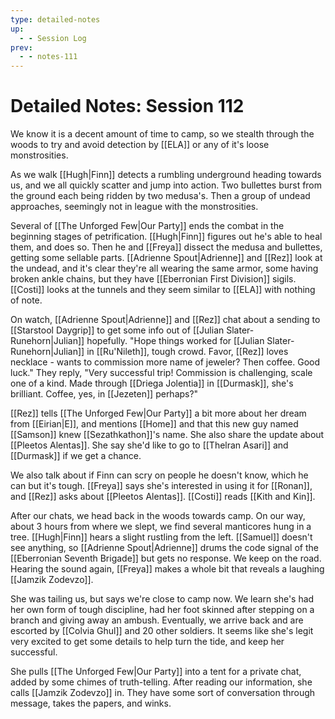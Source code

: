 ```yaml
---
type: detailed-notes
up:
  - - Session Log
prev:
  - - notes-111
---
```

# Detailed Notes: Session 112

We know it is a decent amount of time to camp, so we stealth through the woods to try and avoid detection by [[ELA]] or any of it's loose monstrosities. 

As we walk [[Hugh|Finn]] detects a rumbling underground heading towards us, and we all quickly scatter and jump into action. Two bullettes burst from the ground each being ridden by two medusa's. Then a group of undead approaches, seemingly not in league with the monstrosities. 

Several of [[The Unforged Few|Our Party]] ends the combat in the beginning stages of petrification. [[Hugh|Finn]] figures out he's able to heal them, and does so. Then he and [[Freya]] dissect the medusa and bullettes, getting some sellable parts. [[Adrienne Spout|Adrienne]] and [[Rez]] look at the undead, and it's clear they're all wearing the same armor, some having broken ankle chains, but they have [[Eberronian First Division]] sigils. [[Costi]] looks at the tunnels and they seem similar to [[ELA]] with nothing of note. 

On watch, [[Adrienne Spout|Adrienne]] and [[Rez]] chat about a sending to [[Starstool Daygrip]] to get some info out of [[Julian Slater-Runehorn|Julian]] hopefully. "Hope things worked for [[Julian Slater-Runehorn|Julian]] in [[Ru'Nileth]], tough crowd. Favor, [[Rez]] loves necklace - wants to commission more name of jeweler? Then coffee. Good luck." They reply, "Very successful trip! Commission is challenging, scale one of a kind. Made through [[Driega Jolentia]] in [[Durmask]], she's brilliant. Coffee, yes, in [[Jezeten]] perhaps?"

[[Rez]] tells [[The Unforged Few|Our Party]] a bit more about her dream from [[Eirian|E]], and mentions [[Home]] and that this new guy named [[Samson]] knew [[Sezathkathon]]'s name. She also share the update about [[Pleetos Alentas]]. She say she'd like to go to [[Thelran Asari]] and [[Durmask]] if we get a chance. 

We also talk about if Finn can scry on people he doesn't know, which he can but it's tough. [[Freya]] says she's interested in using it for [[Ronan]], and [[Rez]] asks about [[Pleetos Alentas]]. [[Costi]] reads [[Kith and Kin]]. 

After our chats, we head back in the woods towards camp. On our way, about 3 hours from where we slept, we find several manticores hung in a tree. [[Hugh|Finn]] hears a slight rustling from the left. [[Samuel]] doesn't see anything, so [[Adrienne Spout|Adrienne]] drums the code signal of the [[Eberronian Seventh Brigade]] but gets no response. We keep on the road. Hearing the sound again, [[Freya]] makes a whole bit that reveals a laughing [[Jamzik Zodevzo]]. 

She was tailing us, but says we're close to camp now. We learn she's had her own form of tough discipline, had her foot skinned after stepping on a branch and giving away an ambush. Eventually, we arrive back and are escorted by [[Colvia Ghul]] and 20 other soldiers. It seems like she's legit very excited to get some details to help turn the tide, and keep her successful. 

She pulls [[The Unforged Few|Our Party]] into a tent for a private chat, added by some chimes of truth-telling. After reading our information, she calls [[Jamzik Zodevzo]] in. They have some sort of conversation through message, takes the papers, and winks.  


